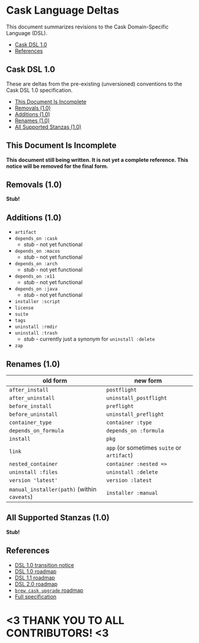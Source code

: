 # Cask Language Deltas

This document summarizes revisions to the Cask Domain-Specific Language (DSL).

 * [Cask DSL 1.0](#cask-dsl-10)
 * [References](#references)


## Cask DSL 1.0

These are deltas from the pre-existing (unversioned) conventions to the
Cask DSL 1.0 specification.

 * [This Document Is Incomplete](#this-document-is-incomplete)
 * [Removals (1.0)](#removals-10)
 * [Additions (1.0)](#additions-10)
 * [Renames (1.0)](#renames-10)
 * [All Supported Stanzas (1.0)](#all-supported-stanzas-10)


## This Document Is Incomplete

**This document still being written.  It is not yet a complete reference.
This notice will be removed for the final form.**


## Removals (1.0)

**Stub!**


## Additions (1.0)

 * `artifact`
 * `depends_on :cask`
   * *stub* - not yet functional
 * `depends_on :macos`
   * *stub* - not yet functional
 * `depends_on :arch`
   * *stub* - not yet functional
 * `depends_on :x11`
   * *stub* - not yet functional
 * `depends_on :java`
   * *stub* - not yet functional
 * `installer :script`
 * `license`
 * `suite`
 * `tags`
 * `uninstall :rmdir`
 * `uninstall :trash`
   * *stub* - currently just a synonym for `uninstall :delete`
 * `zap`


## Renames (1.0)

| old form                                    | new form
| ------------------------------------------- |----------------
| `after_install`                             | `postflight`
| `after_uninstall`                           | `uninstall_postflight`
| `before_install`                            | `preflight`
| `before_uninstall`                          | `uninstall_preflight`
| `container_type`                            | `container :type`
| `depends_on_formula`                        | `depends_on :formula`
| `install`                                   | `pkg`
| `link`                                      | `app` (or sometimes `suite` or `artifact`)
| `nested_container`                          | `container :nested =>`
| `uninstall :files`                          | `uninstall :delete`
| `version 'latest'`                          | `version :latest`
| `manual_installer(path)` (within `caveats`) | `installer :manual`


## All Supported Stanzas (1.0)

**Stub!**


## References

 * [DSL 1.0 transition notice](https://github.com/caskroom/homebrew-cask/issues/5890)
 * [DSL 1.0 roadmap](https://github.com/caskroom/homebrew-cask/issues/4688)
 * [DSL 1.1 roadmap](https://github.com/caskroom/homebrew-cask/issues/5586)
 * [DSL 2.0 roadmap](https://github.com/caskroom/homebrew-cask/issues/5592)
 * [`brew cask upgrade` roadmap](https://github.com/caskroom/homebrew-cask/issues/4678)
 * [Full specification](CASK_LANGUAGE_REFERENCE.md)

# <3 THANK YOU TO ALL CONTRIBUTORS! <3
